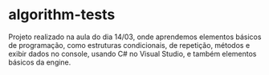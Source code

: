 # algorithm-tests
Projeto realizado na aula do dia 14/03, onde aprendemos elementos básicos de programação, como estruturas condicionais, de repetição, métodos e exibir dados no console, usando C# no Visual Studio, e também elementos básicos da engine.

